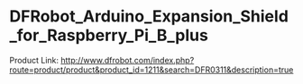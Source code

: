 # DFRobot_Arduino_Expansion_Shield_for_Raspberry_Pi_B_plus
Product Link:
http://www.dfrobot.com/index.php?route=product/product&product_id=1211&search=DFR0311&description=true
